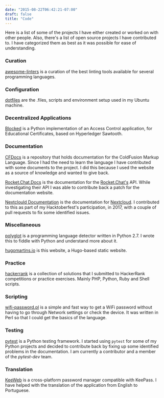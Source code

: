 ```yaml
---
date: "2015-08-22T06:42:21-07:00"
draft: false
title: "Code"
---
```


Here is a list of some of the projects I have either created or worked on with other people. Also, there's a list of open source projects I have contributed to. I have categorized them as best as it was possible for ease of understanding.

### Curation

[awesome-linters](https://github.com/caramelomartins/awesome-linters) is a curation of the best linting tools available for several programming languages.

### Configuration

[dotfiles](https://github.com/caramelomartins/dotfiles) are the .files, scripts and environment setup used in my Ubuntu machine.

### Decentralized Applications

[Blocked](https://github.com/caramelomartins/Blocked) is a Python implementation of an Access Control application, for Educational Certificates, based on Hyperledger Sawtooth.

### Documentation

[CFDocs](https://cfdocs.org/) is a repository that holds documentation for the ColdFusion Markup Language. Since I had the need to learn the language I have contributed with some documents to the project. I did this because I used the website as a source of knowledge and wanted to give back.

[Rocket.Chat.Docs](https://rocket.chat/docs/) is the documentation for the [Rocket.Chat's](https://rocket.chat/) API. While investigating their API I was able to contribute back a patch for the documentation website.

[Nextclould Documentation](https://docs.nextcloud.com/) is the documentation for [Nextcloud](https://nextcloud.com/). I contributed to this as part of my Hacktoberfest's participation, in 2017, with a couple of pull requests to fix some identified issues.

### Miscellaneous

[polyglot](https://github.com/MiguelPires/polyglot) is a programming language detector written in Python 2.7. I wrote this to fiddle with Python and understand more about it.

[hugomartins.io](https://github.com/caramelomartins/website) is this website, a Hugo-based static website.

### Practice

[hackerrank](https://github.com/caramelomartins/hackerrank) is a collection of solutions that I submitted to HackerRank competitions or practice exercises. Mainly PHP, Python, Ruby and Shell scripts.

### Scripting

[wifi-password.pl](https://github.com/caramelomartins/wifi-password.pl) is a simple and fast way to get a WiFi password without having to go through Network settings or check the device. It was written in Perl so that I could get the basics of the language.

### Testing

[pytest](https://docs.pytest.org/en/latest/) is a Python testing framework. I started using `pytest` for some of my Python projects and decided to contribute back by fixing up some identified problems in the documentation. I am currently a contributor and a member of the _pytest-dev_ team.

### Translation

[KeeWeb](https://github.com/keeweb/keeweb) is a cross-platform password manager compatible with KeePass. I have helped with the translation of the application from English to Portuguese.

